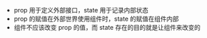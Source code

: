 * prop 用于定义外部接口，state 用于记录内部状态
* prop 的赋值在外部世界使用组件时，state 的赋值在组件内部
* 组件不应该改变 prop 的值，而 state 存在的目的就是让组件来改变的